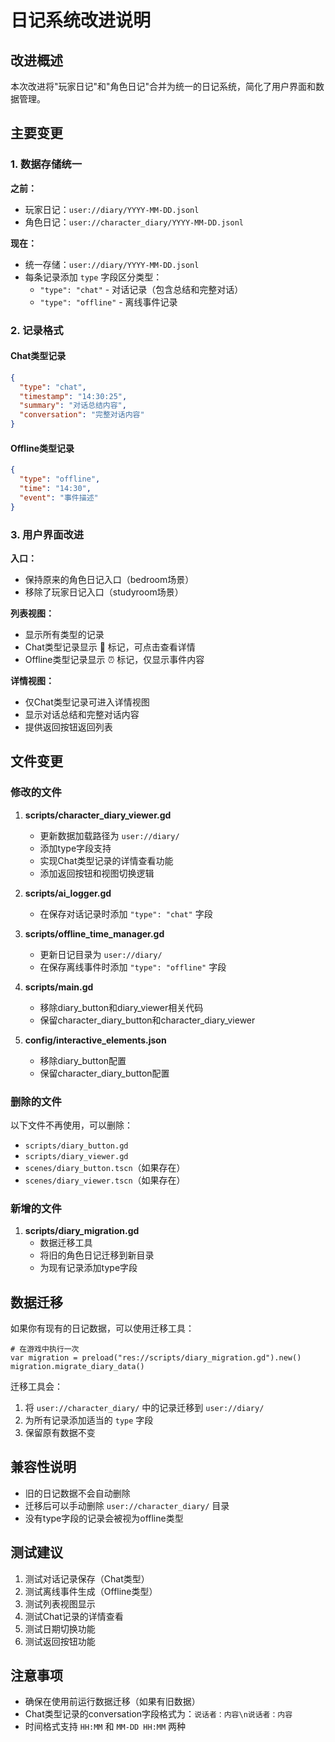 # 日记系统改进说明

## 改进概述

本次改进将"玩家日记"和"角色日记"合并为统一的日记系统，简化了用户界面和数据管理。

## 主要变更

### 1. 数据存储统一

**之前：**
- 玩家日记：`user://diary/YYYY-MM-DD.jsonl`
- 角色日记：`user://character_diary/YYYY-MM-DD.jsonl`

**现在：**
- 统一存储：`user://diary/YYYY-MM-DD.jsonl`
- 每条记录添加 `type` 字段区分类型：
  - `"type": "chat"` - 对话记录（包含总结和完整对话）
  - `"type": "offline"` - 离线事件记录

### 2. 记录格式

#### Chat类型记录
```json
{
  "type": "chat",
  "timestamp": "14:30:25",
  "summary": "对话总结内容",
  "conversation": "完整对话内容"
}
```

#### Offline类型记录
```json
{
  "type": "offline",
  "time": "14:30",
  "event": "事件描述"
}
```

### 3. 用户界面改进

**入口：**
- 保持原来的角色日记入口（bedroom场景）
- 移除了玩家日记入口（studyroom场景）

**列表视图：**
- 显示所有类型的记录
- Chat类型记录显示 💬 标记，可点击查看详情
- Offline类型记录显示 ⏰ 标记，仅显示事件内容

**详情视图：**
- 仅Chat类型记录可进入详情视图
- 显示对话总结和完整对话内容
- 提供返回按钮返回列表

## 文件变更

### 修改的文件

1. **scripts/character_diary_viewer.gd**
   - 更新数据加载路径为 `user://diary/`
   - 添加type字段支持
   - 实现Chat类型记录的详情查看功能
   - 添加返回按钮和视图切换逻辑

2. **scripts/ai_logger.gd**
   - 在保存对话记录时添加 `"type": "chat"` 字段

3. **scripts/offline_time_manager.gd**
   - 更新日记目录为 `user://diary/`
   - 在保存离线事件时添加 `"type": "offline"` 字段

4. **scripts/main.gd**
   - 移除diary_button和diary_viewer相关代码
   - 保留character_diary_button和character_diary_viewer

5. **config/interactive_elements.json**
   - 移除diary_button配置
   - 保留character_diary_button配置

### 删除的文件

以下文件不再使用，可以删除：
- `scripts/diary_button.gd`
- `scripts/diary_viewer.gd`
- `scenes/diary_button.tscn`（如果存在）
- `scenes/diary_viewer.tscn`（如果存在）

### 新增的文件

1. **scripts/diary_migration.gd**
   - 数据迁移工具
   - 将旧的角色日记迁移到新目录
   - 为现有记录添加type字段

## 数据迁移

如果你有现有的日记数据，可以使用迁移工具：

```gdscript
# 在游戏中执行一次
var migration = preload("res://scripts/diary_migration.gd").new()
migration.migrate_diary_data()
```

迁移工具会：
1. 将 `user://character_diary/` 中的记录迁移到 `user://diary/`
2. 为所有记录添加适当的 `type` 字段
3. 保留原有数据不变

## 兼容性说明

- 旧的日记数据不会自动删除
- 迁移后可以手动删除 `user://character_diary/` 目录
- 没有type字段的记录会被视为offline类型

## 测试建议

1. 测试对话记录保存（Chat类型）
2. 测试离线事件生成（Offline类型）
3. 测试列表视图显示
4. 测试Chat记录的详情查看
5. 测试日期切换功能
6. 测试返回按钮功能

## 注意事项

- 确保在使用前运行数据迁移（如果有旧数据）
- Chat类型记录的conversation字段格式为：`说话者：内容\n说话者：内容`
- 时间格式支持 `HH:MM` 和 `MM-DD HH:MM` 两种
